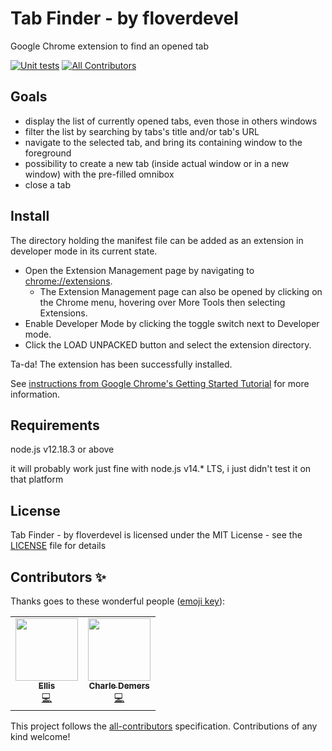 Tab Finder - by floverdevel
===========================
Google Chrome extension to find an opened tab

[![Unit tests](https://github.com/floverdevel/tab-finder-crx/workflows/Unit%20tests/badge.svg)](https://github.com/floverdevel/tab-finder-crx/actions)
[![All Contributors](https://img.shields.io/badge/all_contributors-2-orange.svg)](#contributors-)


Goals
-----
- display the list of currently opened tabs, even those in others windows
- filter the list by searching by tabs's title and/or tab's URL
- navigate to the selected tab, and bring its containing window to the foreground
- possibility to create a new tab (inside actual window or in a new window) with the pre-filled omnibox
- close a tab


Install
-------
The directory holding the manifest file can be added as an extension in developer mode in its current state.

- Open the Extension Management page by navigating to [chrome://extensions](chrome://extensions).
  - The Extension Management page can also be opened by clicking on the Chrome menu, hovering over More Tools then selecting Extensions.
- Enable Developer Mode by clicking the toggle switch next to Developer mode.
- Click the LOAD UNPACKED button and select the extension directory.

Ta-da! The extension has been successfully installed.

See [instructions from Google Chrome's Getting Started Tutorial](https://developer.chrome.com/extensions/getstarted) for more information.


Requirements
------------
node.js v12.18.3 or above

it will probably work just fine with node.js v14.* LTS, i just didn't test it on that platform


License
-------
Tab Finder - by floverdevel is licensed under the MIT License - see the [LICENSE](LICENSE) file for details


Contributors ✨
---------------
Thanks goes to these wonderful people ([emoji key](https://allcontributors.org/docs/en/emoji-key)):

<!-- ALL-CONTRIBUTORS-LIST:START - Do not remove or modify this section -->
<!-- prettier-ignore-start -->
<!-- markdownlint-disable -->
<table>
  <tr>
    <td align="center"><a href="https://nuglif.com"><img src="https://avatars2.githubusercontent.com/u/1007857?v=4" width="100px;" alt=""/><br /><sub><b>Ellis</b></sub></a><br /><a href="https://github.com/floverdevel/tab-finder-crx/commits?author=floverdevel" title="Code">💻</a></td>
    <td align="center"><a href="https://github.com/cdemers"><img src="https://avatars0.githubusercontent.com/u/595362?v=4" width="100px;" alt=""/><br /><sub><b>Charle Demers</b></sub></a><br /><a href="https://github.com/floverdevel/tab-finder-crx/commits?author=cdemers" title="Code">💻</a></td>
  </tr>
</table>

<!-- markdownlint-enable -->
<!-- prettier-ignore-end -->
<!-- ALL-CONTRIBUTORS-LIST:END -->

This project follows the [all-contributors](https://github.com/all-contributors/all-contributors) specification. Contributions of any kind welcome!
